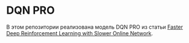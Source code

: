 # DQN PRO

В этом репозитории реализована модель DQN PRO из статьи [Faster Deep Reinforcement Learning with Slower Online Network](https://arxiv.org/abs/2112.05848).

